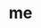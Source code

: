---
layout: home

title: me

hero:
  name: WarmthSea
  text: This is my play VitePress place
  tagline: This is my play VitePress place.
  image:
    src: /logo-with-shadow.svg
    alt: Vite
  actions:
    - theme: brand
      text: Get Play
      link: /life/
    - theme: alt
      text: View on GitHub
      link: https://github.com/warmthsea/vitepress-starter

features:
  - icon: 💡
    title: Instant Server Start
    details: On demand file serving over native ESM, no bundling required!
  - icon: ⚡️
    title: Lightning Fast HMR
    details: Hot Module Replacement (HMR) that stays fast regardless of app size.
  - icon: 🛠️
    title: Rich Features
    details: Out-of-the-box support for TypeScript, JSX, CSS and more.
---